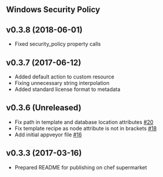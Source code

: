 ## Windows Security Policy

v0.3.8 (2018-06-01)
--------------------------------
- Fixed security_policy property calls


v0.3.7 (2017-06-12)
--------------------------------
- Added default action to custom resource
- Fixing unnecessary string interpolation
- Added standard license format to metadata


v0.3.6 (Unreleased)
--------------------------------
- Fix path in template and database location attributes [\#20](https://github.com/grdnrio/windows-security-policy/pull/20)
- Fix template recipe as node attribute is not in brackets [\#18](https://github.com/grdnrio/windows-security-policy/pull/18)
- Add initial appveyor file [\#16](https://github.com/grdnrio/windows-security-policy/pull/16)

v0.3.3 (2017-03-16)
--------------------------------
- Prepared README for publishing on chef supermarket
